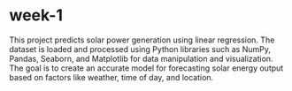 # week-1
This project predicts solar power generation using linear regression. The dataset is loaded and processed using Python libraries such as NumPy, Pandas, Seaborn, and Matplotlib for data manipulation and visualization. The goal is to create an accurate model for forecasting solar energy output based on factors like weather, time of day, and location.
